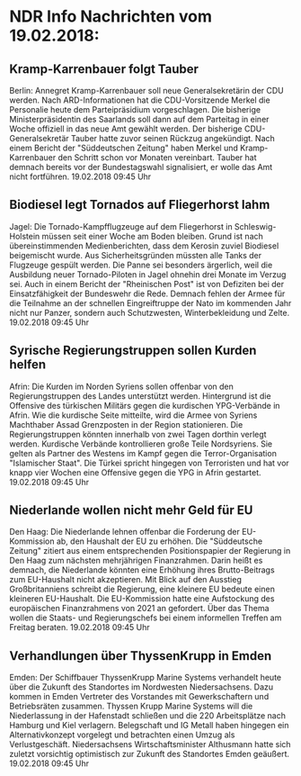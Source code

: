 # NDR Info Nachrichten vom 19.02.2018:


## Kramp-Karrenbauer folgt Tauber
Berlin: Annegret Kramp-Karrenbauer soll neue Generalsekretärin der CDU werden. Nach ARD-Informationen hat die CDU-Vorsitzende Merkel die Personalie heute dem Parteipräsidium vorgeschlagen. Die bisherige Ministerpräsidentin des Saarlands soll dann auf dem Parteitag in einer Woche offiziell in das neue Amt gewählt werden. Der bisherige CDU-Generalsekretär Tauber hatte zuvor seinen Rückzug angekündigt. Nach einem Bericht der "Süddeutschen Zeitung" haben Merkel und Kramp-Karrenbauer den Schritt schon vor Monaten vereinbart. Tauber hat demnach bereits vor der Bundestagswahl signalisiert, er wolle das Amt nicht fortführen. 19.02.2018 09:45 Uhr 

## Biodiesel legt Tornados auf Fliegerhorst lahm
Jagel:	Die Tornado-Kampfflugzeuge auf dem Fliegerhorst in Schleswig-Holstein müssen seit einer Woche am Boden bleiben. Grund ist nach übereinstimmenden Medienberichten, dass dem Kerosin zuviel Biodiesel beigemischt wurde. Aus Sicherheitsgründen müssten alle Tanks der Flugzeuge gespült werden. Die Panne sei besonders ärgerlich, weil die Ausbildung neuer Tornado-Piloten in Jagel ohnehin drei Monate im Verzug sei. Auch in einem Bericht der "Rheinischen Post" ist von Defiziten bei der Einsatzfähigkeit der Bundeswehr die Rede. Demnach fehlen der Armee für die Teilnahme an der schnellen Eingreiftruppe der Nato im kommenden Jahr nicht nur Panzer, sondern auch Schutzwesten, Winterbekleidung und Zelte. 19.02.2018 09:45 Uhr 

## Syrische Regierungstruppen sollen Kurden helfen
Afrin:	Die Kurden im Norden Syriens sollen offenbar von den Regierungstruppen des Landes unterstützt werden. Hintergrund ist die Offensive des türkischen Militärs gegen die kurdischen YPG-Verbände in Afrin. Wie die kurdische Seite mitteilte, wird die Armee von Syriens Machthaber Assad Grenzposten in der Region stationieren. Die Regierungstruppen könnten innerhalb von zwei Tagen dorthin verlegt werden. Kurdische Verbände kontrollieren große Teile Nordsyriens. Sie gelten als Partner des Westens im Kampf gegen die Terror-Organisation "Islamischer Staat". Die Türkei spricht hingegen von Terroristen und hat vor knapp vier Wochen eine Offensive gegen die YPG in Afrin gestartet. 19.02.2018 09:45 Uhr 

## Niederlande wollen nicht mehr Geld für EU
Den Haag:	Die Niederlande lehnen offenbar die Forderung der EU-Kommission ab, den Haushalt der EU zu erhöhen. Die "Süddeutsche Zeitung" zitiert aus einem entsprechenden Positionspapier der Regierung in Den Haag zum nächsten mehrjährigen Finanzrahmen. Darin heißt es demnach, die Niederlande könnten eine Erhöhung ihres Brutto-Beitrags zum EU-Haushalt nicht akzeptieren. Mit Blick auf den Ausstieg Großbritanniens schreibt die Regierung, eine kleinere EU bedeute einen kleineren EU-Haushalt. Die EU-Kommission hatte eine Aufstockung des europäischen Finanzrahmens von 2021 an gefordert. Über das Thema wollen die Staats- und Regierungschefs bei einem informellen Treffen am Freitag beraten. 19.02.2018 09:45 Uhr 

## Verhandlungen über ThyssenKrupp in Emden
Emden:	Der Schiffbauer ThyssenKrupp Marine Systems verhandelt heute über die Zukunft des Standortes im Nordwesten Niedersachsens. Dazu kommen in Emden Vertreter des Vorstandes mit Gewerkschaftern und Betriebsräten zusammen. Thyssen Krupp Marine Systems will die Niederlassung in der Hafenstadt schließen und die 220 Arbeitsplätze nach Hamburg und Kiel verlagern. Belegschaft und IG Metall haben hingegen ein Alternativkonzept vorgelegt und betrachten einen Umzug als Verlustgeschäft. Niedersachsens Wirtschaftsminister Althusmann hatte sich zuletzt vorsichtig optimistisch zur Zukunft des Standortes Emden geäußert. 19.02.2018 09:45 Uhr 

